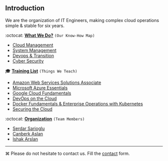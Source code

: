 ## Introduction
We are the organization of IT Engineers, making complex cloud operations simple & stable for six years.

:octocat: **[What We Do?](WhatWeDo.md#what-we-do)** `(Our Know-How Map)`
  * [Cloud Management](WhatWeDo.md#cloud-cloud-management-aws-azure-google-cloud-rackspace-blueocean-ovh)
  * [System Management](WhatWeDo.md#circus_tent-system-management)
  * [Devops & Transition](WhatWeDo.md#octocat-devops--transition)
  * [Cyber Security](WhatWeDo.md#police_car-cyber-security)

:mortar_board: **[Training List](Trainings.md)** `(Things We Teach)`
  * [Amazon Web Services Solutions Associate](Trainings.md#amazon-web-services-solutions-associate)
  * [Microsoft Azure Essentials](Trainings.md#microsoft-azure-essentials)
  * [Google Cloud Fundamentals](Trainings.md#google-cloud-fundamentals)
  * [DevOps on the Cloud](Trainings.md#devops-on-the-cloud)
  * [Docker Fundamentals & Enterprise Operations with Kubernetes](Trainings.md#docker-fundamentals--ent-op-with-kubernetes)
  * [Securing the Cloud](Trainings.md#securing-the-cloud)

:octocat: **[Organization](Resumes)** `(Team Members)`
  * [Serdar Sarioglu](Resumes/Serdar-Sarioglu.md)
  * [Canberk Aslan](Resumes/)
  * [Ishak Arslan](Resumes/)
    
----
⌘ Please do not hesitate to contact us. Fill the [contact](https://goo.gl/forms/WNw97mYx4fRonjQl1) form.
